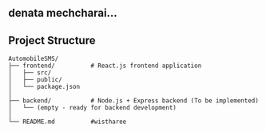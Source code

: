 ## denata mechcharai...

## Project Structure

```
AutomobileSMS/
├── frontend/          # React.js frontend application
│   ├── src/
│   ├── public/
│   └── package.json
│
├── backend/           # Node.js + Express backend (To be implemented)
│   └── (empty - ready for backend development)
│
└── README.md          #wistharee
```

